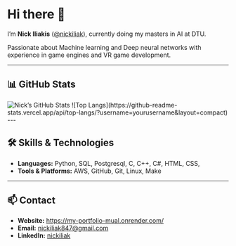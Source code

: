 # Hi there 👋

I’m **Nick Iliakis** ([@nickiliak](https://github.com/nickiliak)), currently doing my masters in AI at DTU.

Passionate about Machine learning and Deep neural networks with experience in game engines and VR game development.

---

## 📊 GitHub Stats

<img src="https://github-readme-stats.vercel.app/api?username=nickiliak&show_icons=true&theme=dark&count_private=true" alt="Nick’s GitHub Stats" />
![Top Langs](https://github-readme-stats.vercel.app/api/top-langs/?username=yourusername&layout=compact)
---

## 🛠️ Skills & Technologies

- **Languages:** Python, SQL, Postgresql, C, C++, C#, HTML, CSS, 
- **Tools & Platforms:** AWS, GitHub, Git, Linux, Make

---

## 📫 Contact

- **Website:** https://my-portfolio-mual.onrender.com/
- **Email:** [nickiliak847@gmail.com](mailto:nickiliak847@gmail.com)  
- **LinkedIn:** [nickiliak](https://www.linkedin.com/in/nikolaosiliakis/) 
